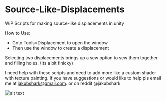 # Source-Like-Displacements
WIP Scripts for making source-like displacements in unity



How to Use:
- Goto Tools>Displacement to open the window
- Then use the window to create a displacement

Selecting two displacements brings up a sew option to sew them together and filling holes.
(Its a bit finicky)

I need help with these scripts and need to add more like a custom shader with 
texture painting. If you have suggestions or would like to help pls email me at
jakubshark@gmail.com. or on reddit @jakubshark

![alt text](https://i.imgur.com/rOlc7aP.png)
